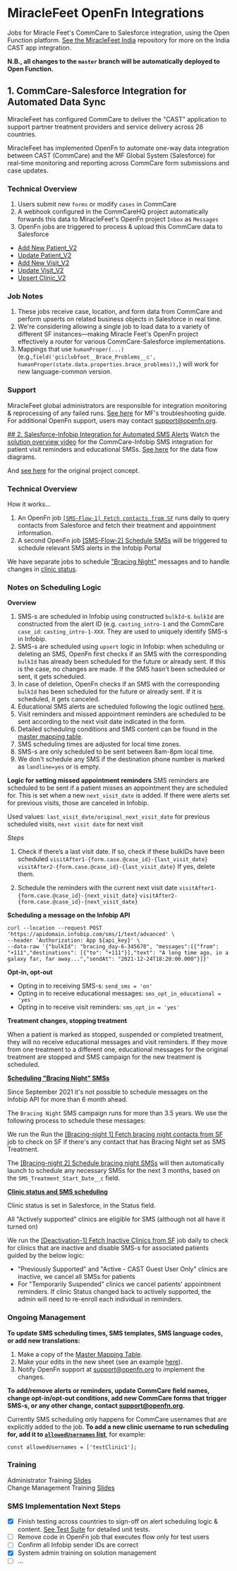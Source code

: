 # MiracleFeet OpenFn Integrations
Jobs for Miracle Feet's CommCare to Salesforce integration, using the Open Function platform. [See the MiracleFeet India](https://github.com/OpenFn/miraclefeet-india) repository for more on the India CAST app integration. 

**N.B., all changes to the `master` branch will be automatically deployed to Open Function.**

## 1. CommCare-Salesforce Integration for Automated Data Sync
MiracleFeet has configured CommCare to deliver the "CAST" application to support partner treatment providers and service delivery across 26 countries. 

MiracleFeet has implemented OpenFn to automate one-way data integration between CAST (CommCare) and the MF Global System (Salesforce) for real-time monitoring and reporting across CommCare form submissions and case updates. 

### Technical Overview

1. Users submit new `forms` or modify `cases` in CommCare
2. A webhook configured in the CommCareHQ project automatically forwards this data to MiracleFeet's OpenFn project `Inbox` as `Messages`
3. OpenFn jobs are triggered to process & upload this CommCare data to Salesforce
- [Add New Patient_V2](https://www.openfn.org/projects/pdbznd/jobs/jyxr79)
- [Update Patient_V2](https://www.openfn.org/projects/pdbznd/jobs/jyjaqq)
- [Add New Visit_V2](https://www.openfn.org/projects/pdbznd/jobs/jv8m7n)
- [Update Visit_V2](https://www.openfn.org/projects/pdbznd/jobs/jvrz7p)
- [Upsert Clinic_V2](https://www.openfn.org/projects/pdbznd/jobs/jv9bmk)

### Job Notes
1. These jobs receive case, location, and form data from CommCare and perform upserts on related business objects in Salesforce in real time.
2. We're considering allowing a single job to load data to a variety of different SF instances—making Miracle Feet's OpenFn project effectively a router for various CommCare-Salesforce implementations.
3. Mappings that use `humanProper(...)` (e.g.,`field('gciclubfoot__Brace_Problems__c', humanProper(state.data.properties.brace_problems)),`) will work for new language-common version. 

### Support 
MiracleFeet global administrators are responsible for integration monitoring & reprocessing of any failed runs. [See here]() for MF's troubleshooting guide. For additional OpenFn support, users may contact support@openfn.org. 

[## 2. Salesforce-Infobip Integration for Automated SMS Alerts](#sms-integration)
Watch the [solution overview video](https://drive.google.com/file/d/1Ne7sHJ8BR1I3Emqf01jiyFI1kp1WArnM/view?usp=sharing) for the CommCare-Infobip SMS integration for patient visit reminders and educational SMSs. [See here](https://lucid.app/lucidchart/9454d9ca-7c35-482d-b9e9-0e41284d1281/edit?page=0_0#) for the data flow diagrams. 

And [see here](https://docs.google.com/document/d/1FHJIW8bAQYk-4WP3uosoCCVvXVTTPPIej64N7_L-lSY/edit?usp=sharing) for the original project concept. 

### Technical Overview
How it works...
1. An OpenFn job [`[SMS-Flow-1] Fetch contacts from SF`](https://openfn.org/projects/miraclefeet/jobs/eZiygD) runs daily to query contacts from Salesforce and fetch their treatment and appointment information.
2. A second OpenFn job [[SMS-Flow-2] Schedule SMSs](https://openfn.org/projects/miraclefeet/jobs/QjbQti)  will be triggered to schedule relevant SMS alerts in the Infobip Portal

We have separate jobs to schedule ["Bracing Night"]((#bracing-night)) messages and to handle changes in [clinic status]((#clinic-status)).

### Notes on Scheduling Logic

**Overview**

1. SMS-s are scheduled in Infobip using constructed `bulkId`-s. `bulkId` are constructed from the alert ID (e.g. `casting_intro-1` and the CommCare `case_id`: `casting_intro-1-XXX`. They are used to uniquely identify SMS-s in Infobip. 
2. SMS-s are scheduled using `upsert` logic in Infobip: when scheduling or deleting an SMS, OpenFn first checks if an SMS with the corresponding `bulkId` has already been scheduled for the future or already sent. If this is the case, no changes are made. If the SMS hasn't been scheduled or sent, it gets scheduled.
3. In case of deletion, OpenFn checks if an SMS with the corresponding `bulkId` has been scheduled for the future or already sent. If it is scheduled, it gets canceled.
4. Educational SMS alerts are scheduled following the logic outlined [here](https://lucid.app/lucidchart/invitations/accept/inv_1b2fc530-9f5c-4645-a317-618a395eaa06).
5. Visit reminders and missed appointment reminders are scheduled to be sent according to the next visit date indicated in the form.
6. Detailed scheduling conditions and SMS content can be found in the [master mapping table](https://docs.google.com/spreadsheets/d/1quhQJgQkVRC8oObDzkwgnnm-Rov5BGOW85I4YqcNV0I/edit?usp=sharing).
7. SMS scheduling times are adjusted for local time zones.
8. SMS-s are only scheduled to be sent between 8am-8pm local time.
9. We don't schedule any SMS if the destination phone number is marked as `landline=yes` or is empty.


**Logic for setting missed appointment reminders**
SMS reminders are scheduled to be sent if a patient misses an appointment they are scheduled for. This is set when a new `next_visit_date` is added. If there were alerts set for previous visits, those are canceled in Infobip.

Used values: `last_visit_date/original_next_visit_date` for previous scheduled visits, `next visit date` for next visit

*Steps*
1. Check if there’s a last visit date. If so, check if these bulkIDs have been scheduled
`visitAfter1-{form.case.@case_id}-{last_visit_date}`
`visitAfter2-{form.case.@case_id}-{last_visit_date}`
If yes, delete them.

2. Schedule the reminders with the current next visit date
`visitAfter1-{form.case.@case_id}-{next_visit_date}`
`visitAfter2-{form.case.@case_id}-{next_visit_date}`

**Scheduling a message on the Infobip API**

```
curl --location --request POST 'https://apidomain.infobip.com/sms/1/text/advanced' \
--header 'Authorization: App ${api_key}' \
--data-raw '{"bulkId": "bracing_day-6-345678", "messages":[{"from": "+111","destinations": [{"to": "+111"}],"text": "A long time ago, in a galaxy far, far away...","sendAt": "2021-12-24T18:20:00.000"}]}'
```

**Opt-in, opt-out**

- Opting in to receiving SMS-s: `send_sms = 'on'`
- Opting in to receive educational messages: `sms_opt_in_educational = 'yes'`
- Opting in to receive visit reminders: `sms_opt_in = 'yes'`

**Treatment changes, stopping treatment**

When a patient is marked as stopped, suspended or completed treatment, they will no receive educational messages and visit reminders. If they move from one treatment to a different one, educational messages for the original treatment are stopped and SMS campaign for the new treatment is scheduled.

[**Scheduling "Bracing Night" SMSs**](#bracing-night)

Since September 2021 it's not possible to schedule messages on the Infobip API for more than 6 month ahead. 

The `Bracing Night` SMS campaign runs for more than 3.5 years. We use the following process to schedule these messages:

We run the  Run the [[Bracing-night 1] Fetch bracing night contacts from SF](https://www.openfn.org/projects/pdbznd/jobs/jv9qn9) job to check on SF if there's any contact that has Bracing Night set as SMS Treatment. 

The [[Bracing-night 2] Schedule bracing night SMSs](https://www.openfn.org/projects/pdbznd/jobs/jvn5jk) will then automatically launch to schedule any necessary SMSs for the next 3 months, based on the `SMS_Treatment_Start_Date__c` field.

[**Clinic status and SMS scheduling**](#clinic-status)

Clinic status is set in Salesforce, in the Status field.

All "Actively supported" clinics are eligible for SMS (although not all have it turned on)

We run the [[Deactivation-1] Fetch Inactive Clinics from SF](https://www.openfn.org/projects/pdbznd/jobs/jvn5rk) job daily to check for clinics that are inactive and disable SMS-s for associated patients guided by the below logic:
- "Previously Supported" and "Active - CAST Guest User Only" clinics are inactive, we cancel all SMSs for patients
- For "Temporarily Suspended" clinics we cancel patients' appointment reminders.
If clinic Status changed back to actively supported, the admin will need to re-enroll each individual in reminders.

### Ongoing Management

**To update SMS scheduling times, SMS templates, SMS language codes, or add new translations:**
1. Make a copy of the [Master Mapping Table](https://docs.google.com/spreadsheets/d/1quhQJgQkVRC8oObDzkwgnnm-Rov5BGOW85I4YqcNV0I/edit?ts=606433e3#gid=262234774).
2. Make your edits in the new sheet (see an example [here](https://docs.google.com/spreadsheets/d/1quhQJgQkVRC8oObDzkwgnnm-Rov5BGOW85I4YqcNV0I/edit?ts=606433e3#gid=179313688)).
3. Notify OpenFn support at support@openfn.org to implement the changes.

**To add/remove alerts or reminders, update CommCare field names, change opt-in/opt-out conditions, add new CommCare forms that trigger SMS-s, or any other change, contact support@openfn.org.**

Currently SMS scheduling only happens for CommCare usernames that are explicitly added to the job. **To add a new clinic username to run scheduling for, add it to [`allowedUsernames` list](https://github.com/OpenFn/Miracle-Feet/blob/0bfae75ee8986c975085db6005ce17b40e694b0f/schedule_sms.js#L184)**, for example:

 `const allowedUsernames = ['testClinic1'];`

### Training

Administrator Training [Slides](https://docs.google.com/presentation/d/1b00y9VBgJ5zDjuRAuwMWBrnrlkypx4Wqvo0TQu6Pfdg/edit?usp=sharing)  
Change Management Training [Slides](https://docs.google.com/presentation/d/1chirtiqxa2LRrxl5g2o2D6vT8aCAQsWIJ1DoITzI5_A/edit?usp=sharing)

### SMS Implementation Next Steps 
- [x] Finish testing across countries to sign-off on alert scheduling logic & content. [See Test Suite](https://docs.google.com/spreadsheets/d/1ZR60vDaejfWva5lkLXn2o362vpqLX0RWwW31Na3l9hg/edit?usp=drive_web&ouid=101430720901034004945) for detailed unit tests. 
- [ ] Remove code in OpenFn job that executes flow only for test users
- [ ] Confirm all Infobip sender IDs are correct
- [x] System admin training on solution management 
- [ ] ...
